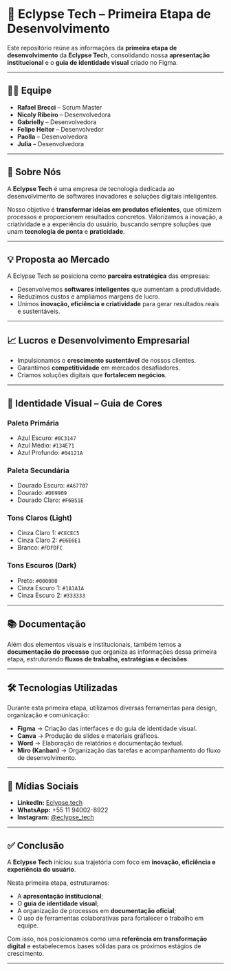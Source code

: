 # 🌙 Eclypse Tech – Primeira Etapa de Desenvolvimento

Este repositório reúne as informações da **primeira etapa de desenvolvimento** da **Eclypse Tech**, consolidando nossa **apresentação institucional** e o **guia de identidade visual** criado no Figma.

---

## 👨‍💻 Equipe
- **Rafael Brecci** – Scrum Master  
- **Nicoly Ribeiro** – Desenvolvedora  
- **Gabrielly** – Desenvolvedora  
- **Felipe Heitor** – Desenvolvedor  
- **Paolla** – Desenvolvedora  
- **Julia** – Desenvolvedora  

---

## 📌 Sobre Nós
A **Eclypse Tech** é uma empresa de tecnologia dedicada ao desenvolvimento de softwares inovadores e soluções digitais inteligentes.  

Nosso objetivo é **transformar ideias em produtos eficientes**, que otimizem processos e proporcionem resultados concretos. Valorizamos a inovação, a criatividade e a experiência do usuário, buscando sempre soluções que unam **tecnologia de ponta** e **praticidade**.  

---

## 💡 Proposta ao Mercado
A Eclypse Tech se posiciona como **parceira estratégica** das empresas:  

- Desenvolvemos **softwares inteligentes** que aumentam a produtividade.  
- Reduzimos custos e ampliamos margens de lucro.  
- Unimos **inovação, eficiência e criatividade** para gerar resultados reais e sustentáveis.  

---

## 📈 Lucros e Desenvolvimento Empresarial
- Impulsionamos o **crescimento sustentável** de nossos clientes.  
- Garantimos **competitividade** em mercados desafiadores.  
- Criamos soluções digitais que **fortalecem negócios**.  

---

## 🎨 Identidade Visual – Guia de Cores

### Paleta Primária
- Azul Escuro: `#0C3147`  
- Azul Médio: `#134E71`  
- Azul Profundo: `#04121A`  

### Paleta Secundária
- Dourado Escuro: `#A67707`  
- Dourado: `#D69909`  
- Dourado Claro: `#F6B51E`  

### Tons Claros (Light)
- Cinza Claro 1: `#CECEC5`  
- Cinza Claro 2: `#E6E6E1`  
- Branco: `#FDFDFC`  

### Tons Escuros (Dark)
- Preto: `#000000`  
- Cinza Escuro 1: `#1A1A1A`  
- Cinza Escuro 2: `#333333`  

---

## 📚 Documentação
Além dos elementos visuais e institucionais, também temos a **documentação do processo** que organiza as informações dessa primeira etapa, estruturando **fluxos de trabalho, estratégias e decisões**. 

---

## 🛠️ Tecnologias Utilizadas
Durante esta primeira etapa, utilizamos diversas ferramentas para design, organização e comunicação:  

- **Figma** → Criação das interfaces e do guia de identidade visual.  
- **Canva** → Produção de slides e materiais gráficos.  
- **Word** → Elaboração de relatórios e documentação textual.  
- **Miro (Kanban)** → Organização das tarefas e acompanhamento do fluxo de desenvolvimento.  

---

## 📱 Mídias Sociais
- **LinkedIn:** [Eclypse.tech](https://linkedin.com)  
- **WhatsApp:** +55 11 94002-8922  
- **Instagram:** [@eclypse_tech](https://instagram.com/eclypse_tech)  

---

## ✅ Conclusão
A **Eclypse Tech** iniciou sua trajetória com foco em **inovação, eficiência e experiência do usuário**.  

Nesta primeira etapa, estruturamos:  
- A **apresentação institucional**;  
- O **guia de identidade visual**;  
- A organização de processos em **documentação oficial**;  
- O uso de ferramentas colaborativas para fortalecer o trabalho em equipe.  

Com isso, nos posicionamos como uma **referência em transformação digital** e estabelecemos bases sólidas para os próximos estágios de crescimento.  


---
